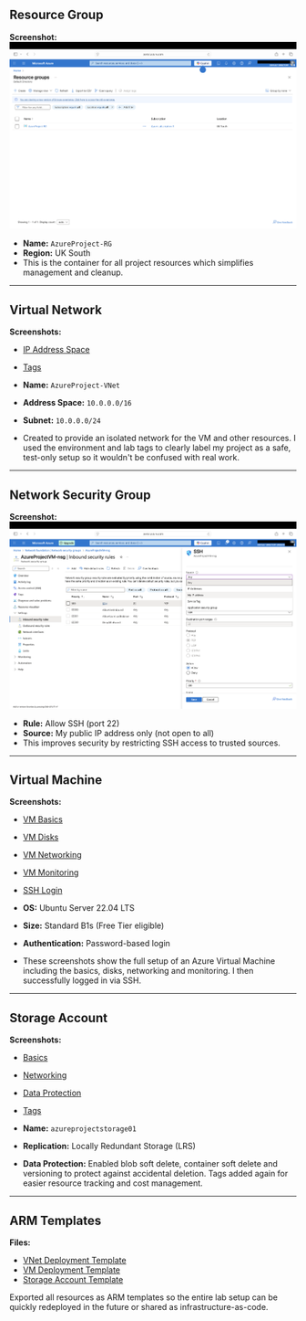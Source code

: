 ## Resource Group  

**Screenshot:**  
![Resource Group Creation](./Azure%20-%20Project%201/Azure%20-%20Resource%20Group/resource-group-creation.png)

- **Name:** `AzureProject-RG`  
- **Region:** UK South  
- This is the container for all project resources which simplifies management and cleanup.  

---

## Virtual Network  

**Screenshots:**  
- [IP Address Space](./Azure%20-%20Project%201/Azure%20-%20Virtual%20Network/vnet-ip-addresses.png)  
- [Tags](./Azure%20-%20Project%201/Azure%20-%20Virtual%20Network/vnet-tags.png)  

- **Name:** `AzureProject-VNet`  
- **Address Space:** `10.0.0.0/16`  
- **Subnet:** `10.0.0.0/24`  
- Created to provide an isolated network for the VM and other resources. I used the environment and lab tags to clearly label my project as a safe, test-only setup so it wouldn't be confused with real work.  

---

## Network Security Group  

**Screenshot:**  
![NSG Rule](./Azure%20-%20Project%201/Azure%20-%20Network%20Security%20Group/secure-ssh-nsg-rule.png)

- **Rule:** Allow SSH (port 22)  
- **Source:** My public IP address only (not open to all)  
- This improves security by restricting SSH access to trusted sources.  

---

## Virtual Machine  

**Screenshots:**  
- [VM Basics](./Azure%20-%20Project%201/Azure%20-%20Virtual%20Machine/vm-basics.png)  
- [VM Disks](./Azure%20-%20Project%201/Azure%20-%20Virtual%20Machine/vm-disk.png)  
- [VM Networking](./Azure%20-%20Project%201/Azure%20-%20Virtual%20Machine/vm-overview.png)  
- [VM Monitoring](./Azure%20-%20Project%201/Azure%20-%20Virtual%20Machine/vm-monitoring.png)  
- [SSH Login](./Azure%20-%20Project%201/Azure%20-%20Virtual%20Machine/vm-ssh-connection-success.png)

- **OS:** Ubuntu Server 22.04 LTS  
- **Size:** Standard B1s (Free Tier eligible)  
- **Authentication:** Password-based login  
- These screenshots show the full setup of an Azure Virtual Machine including the basics, disks, networking and monitoring. I then successfully logged in via SSH.  

---

## Storage Account  

**Screenshots:**  
- [Basics](./Azure%20-%20Project%201/Azure%20-%20Storage%20Account/storage-account-basics.png)  
- [Networking](./Azure%20-%20Project%201/Azure%20-%20Storage%20Account/storage-account-network.png)  
- [Data Protection](./Azure%20-%20Project%201/Azure%20-%20Storage%20Account/storage-account-data-protection.png)  
- [Tags](./Azure%20-%20Project%201/Azure%20-%20Storage%20Account/storage-account-tags.png)

- **Name:** `azureprojectstorage01`  
- **Replication:** Locally Redundant Storage (LRS)  
- **Data Protection:** Enabled blob soft delete, container soft delete and versioning to protect against accidental deletion. Tags added again for easier resource tracking and cost management.  

---

## ARM Templates  

**Files:**  
- [VNet Deployment Template](./Azure%20-%20Project%201/Azure%20-%20Virtual%20Network/vnet-deployment/deployment.json)  
- [VM Deployment Template](./Azure%20-%20Project%201/Azure%20-%20Virtual%20Machine/vm-deployment/deployment.json)  
- [Storage Account Template](./Azure%20-%20Project%201/Azure%20-%20Storage%20Account/storage-account-deployment/deployment.json)  

Exported all resources as ARM templates so the entire lab setup can be quickly redeployed in the future or shared as infrastructure-as-code.